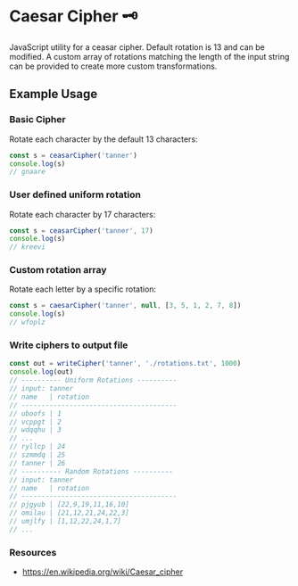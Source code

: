 # Caesar Cipher 🗝️
JavaScript utility for a ceasar cipher. Default rotation is 13 and can be modified. A custom array of rotations matching the length of the input string can be provided to create more custom transformations.

## Example Usage


### Basic Cipher
Rotate each character by the default 13 characters:
```js
const s = ceasarCipher('tanner')
console.log(s)
// gnaare
```

### User defined uniform rotation
Rotate each character by 17 characters:
```js
const s = ceasarCipher('tanner', 17)
console.log(s)
// kreevi
```

### Custom rotation array
Rotate each letter by a specific rotation:
```js
const s = caesarCipher('tanner', null, [3, 5, 1, 2, 7, 8])
console.log(s)
// wfoplz
```

### Write ciphers to output file

```js
const out = writeCipher('tanner', './rotations.txt', 1000)
console.log(out)
// ---------- Uniform Rotations ----------
// input: tanner
// name   | rotation
// ---------------------------------------
// uboofs | 1
// vcppgt | 2
// wdqqhu | 3
// ...
// ryllcp | 24
// szmmdq | 25
// tanner | 26
// ---------- Random Rotations ----------
// input: tanner
// name   | rotation
// ---------------------------------------
// pjgyub | [22,9,19,11,16,10]
// omilau | [21,12,21,24,22,3]
// umjlfy | [1,12,22,24,1,7]
// ...
```

### Resources
- https://en.wikipedia.org/wiki/Caesar_cipher